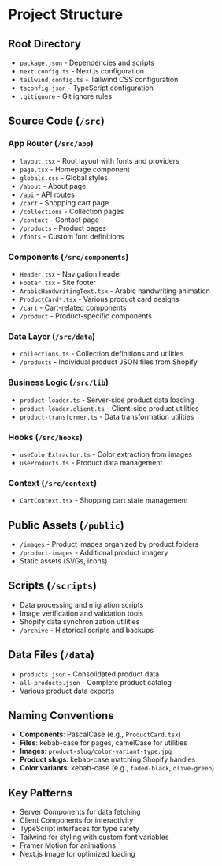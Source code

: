 # Project Structure

## Root Directory
- `package.json` - Dependencies and scripts
- `next.config.ts` - Next.js configuration
- `tailwind.config.ts` - Tailwind CSS configuration
- `tsconfig.json` - TypeScript configuration
- `.gitignore` - Git ignore rules

## Source Code (`/src`)

### App Router (`/src/app`)
- `layout.tsx` - Root layout with fonts and providers
- `page.tsx` - Homepage component
- `globals.css` - Global styles
- `/about` - About page
- `/api` - API routes
- `/cart` - Shopping cart page
- `/collections` - Collection pages
- `/contact` - Contact page
- `/products` - Product pages
- `/fonts` - Custom font definitions

### Components (`/src/components`)
- `Header.tsx` - Navigation header
- `Footer.tsx` - Site footer
- `ArabicHandwritingText.tsx` - Arabic handwriting animation
- `ProductCard*.tsx` - Various product card designs
- `/cart` - Cart-related components
- `/product` - Product-specific components

### Data Layer (`/src/data`)
- `collections.ts` - Collection definitions and utilities
- `/products` - Individual product JSON files from Shopify

### Business Logic (`/src/lib`)
- `product-loader.ts` - Server-side product data loading
- `product-loader.client.ts` - Client-side product utilities
- `product-transformer.ts` - Data transformation utilities

### Hooks (`/src/hooks`)
- `useColorExtractor.ts` - Color extraction from images
- `useProducts.ts` - Product data management

### Context (`/src/context`)
- `CartContext.tsx` - Shopping cart state management

## Public Assets (`/public`)
- `/images` - Product images organized by product folders
- `/product-images` - Additional product imagery
- Static assets (SVGs, icons)

## Scripts (`/scripts`)
- Data processing and migration scripts
- Image verification and validation tools
- Shopify data synchronization utilities
- `/archive` - Historical scripts and backups

## Data Files (`/data`)
- `products.json` - Consolidated product data
- `all-products.json` - Complete product catalog
- Various product data exports

## Naming Conventions
- **Components**: PascalCase (e.g., `ProductCard.tsx`)
- **Files**: kebab-case for pages, camelCase for utilities
- **Images**: `product-slug/color-variant-type.jpg`
- **Product slugs**: kebab-case matching Shopify handles
- **Color variants**: kebab-case (e.g., `faded-black`, `olive-green`)

## Key Patterns
- Server Components for data fetching
- Client Components for interactivity
- TypeScript interfaces for type safety
- Tailwind for styling with custom font variables
- Framer Motion for animations
- Next.js Image for optimized loading